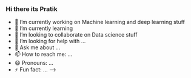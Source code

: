 ### Hi there its Pratik



- 🔭 I’m currently working on Machine learning and deep learning stuff
- 🌱 I’m currently learning 
- 👯 I’m looking to collaborate on Data science stuff
- 🤔 I’m looking for help with ...
- 💬 Ask me about ...
- 📫 How to reach me: ...
- 😄 Pronouns: ...
- ⚡ Fun fact: ...
-->
